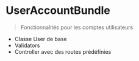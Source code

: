 # UserAccountBundle
> Fonctionnalités pour les comptes utilisateurs
* Classe User de base
* Validators
* Controller avec des routes prédéfinies